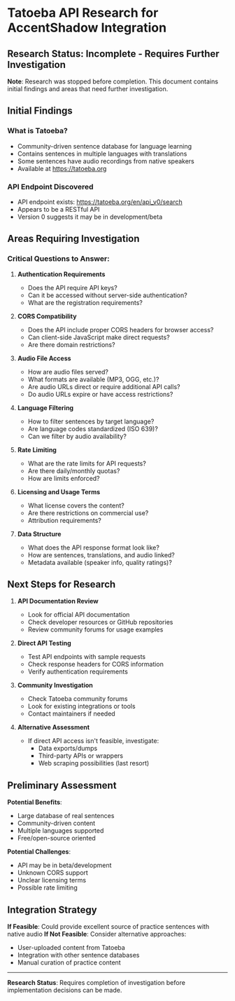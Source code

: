 # Tatoeba API Research for AccentShadow Integration

## Research Status: Incomplete - Requires Further Investigation

**Note**: Research was stopped before completion. This document contains initial findings and areas that need further investigation.

## Initial Findings

### What is Tatoeba?
- Community-driven sentence database for language learning
- Contains sentences in multiple languages with translations
- Some sentences have audio recordings from native speakers
- Available at https://tatoeba.org

### API Endpoint Discovered
- API endpoint exists: https://tatoeba.org/en/api_v0/search
- Appears to be a RESTful API
- Version 0 suggests it may be in development/beta

## Areas Requiring Investigation

### Critical Questions to Answer:
1. **Authentication Requirements**
   - Does the API require API keys?
   - Can it be accessed without server-side authentication?
   - What are the registration requirements?

2. **CORS Compatibility**
   - Does the API include proper CORS headers for browser access?
   - Can client-side JavaScript make direct requests?
   - Are there domain restrictions?

3. **Audio File Access**
   - How are audio files served?
   - What formats are available (MP3, OGG, etc.)?
   - Are audio URLs direct or require additional API calls?
   - Do audio URLs expire or have access restrictions?

4. **Language Filtering**
   - How to filter sentences by target language?
   - Are language codes standardized (ISO 639)?
   - Can we filter by audio availability?

5. **Rate Limiting**
   - What are the rate limits for API requests?
   - Are there daily/monthly quotas?
   - How are limits enforced?

6. **Licensing and Usage Terms**
   - What license covers the content?
   - Are there restrictions on commercial use?
   - Attribution requirements?

7. **Data Structure**
   - What does the API response format look like?
   - How are sentences, translations, and audio linked?
   - Metadata available (speaker info, quality ratings)?

## Next Steps for Research

1. **API Documentation Review**
   - Look for official API documentation
   - Check developer resources or GitHub repositories
   - Review community forums for usage examples

2. **Direct API Testing**
   - Test API endpoints with sample requests
   - Check response headers for CORS information
   - Verify authentication requirements

3. **Community Investigation**
   - Check Tatoeba community forums
   - Look for existing integrations or tools
   - Contact maintainers if needed

4. **Alternative Assessment**
   - If direct API access isn't feasible, investigate:
     - Data exports/dumps
     - Third-party APIs or wrappers
     - Web scraping possibilities (last resort)

## Preliminary Assessment

**Potential Benefits**:
- Large database of real sentences
- Community-driven content
- Multiple languages supported
- Free/open-source oriented

**Potential Challenges**:
- API may be in beta/development
- Unknown CORS support
- Unclear licensing terms
- Possible rate limiting

## Integration Strategy

**If Feasible**: Could provide excellent source of practice sentences with native audio
**If Not Feasible**: Consider alternative approaches:
- User-uploaded content from Tatoeba
- Integration with other sentence databases
- Manual curation of practice content

---

**Research Status**: Requires completion of investigation before implementation decisions can be made.